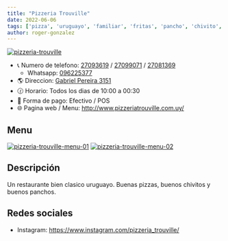 ```yaml
---
title: "Pizzeria Trouville"
date: 2022-06-06
tags: ['pizza', 'uruguayo', 'familiar', 'fritas', 'pancho', 'chivito', 'POS', 'pollo', 'pasta']
author: roger-gonzalez
---
```



[![pizzeria-trouville](/pix/pizzeria-trouville.webp)](/pix/pizzeria-trouville.webp)

- 📞 Numero de telefono: [27093619](tel:27093619) / [27099071](tel:27099071) / [27081369](tel:27081369)
  + Whatsapp: [096225377](https://api.whatsapp.com/send?phone=59891217068)
- 🌎 Direccion: [Gabriel Pereira 3151](https://www.google.com/maps/place/Pizzeria+Trouville/@-34.9094558,-56.1496559,17.3z/data=!4m12!1m6!3m5!1s0x959f810d9c152dbb:0x8420921d46aaac65!2sH.D.P+Urban+food!8m2!3d-34.9094552!4d-56.1489592!3m4!1s0x959f810d8030639d:0x7f8428b843d0404c!8m2!3d-34.909101!4d-56.148064)
- 🕜 Horario: Todos los dias de 10:00 a 00:30
- 🤑 Forma de pago: Efectivo / POS
- 🌐 Pagina web / Menu: http://www.pizzeriatrouville.com.uy/

## Menu

[![pizzeria-trouville-menu-01](/pix/pizzeria-trouville-menu-01.webp)](/pix/pizzeria-trouville-menu-01.webp)
[![pizzeria-trouville-menu-02](/pix/pizzeria-trouville-menu-02.webp)](/pix/pizzeria-trouville-menu-02.webp)

## Descripción

Un restaurante bien clasico uruguayo. Buenas pizzas, buenos chivitos y buenos panchos.

## Redes sociales

- Instagram: https://www.instagram.com/pizzeria_trouville/
